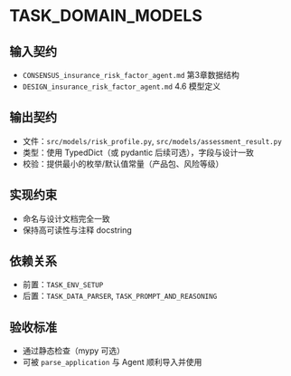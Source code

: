 # TASK_DOMAIN_MODELS

## 输入契约
- `CONSENSUS_insurance_risk_factor_agent.md` 第3章数据结构
- `DESIGN_insurance_risk_factor_agent.md` 4.6 模型定义

## 输出契约
- 文件：`src/models/risk_profile.py`, `src/models/assessment_result.py`
- 类型：使用 TypedDict（或 pydantic 后续可选），字段与设计一致
- 校验：提供最小的枚举/默认值常量（产品包、风险等级）

## 实现约束
- 命名与设计文档完全一致
- 保持高可读性与注释 docstring

## 依赖关系
- 前置：`TASK_ENV_SETUP`
- 后置：`TASK_DATA_PARSER`, `TASK_PROMPT_AND_REASONING`

## 验收标准
- 通过静态检查（mypy 可选）
- 可被 `parse_application` 与 Agent 顺利导入并使用
